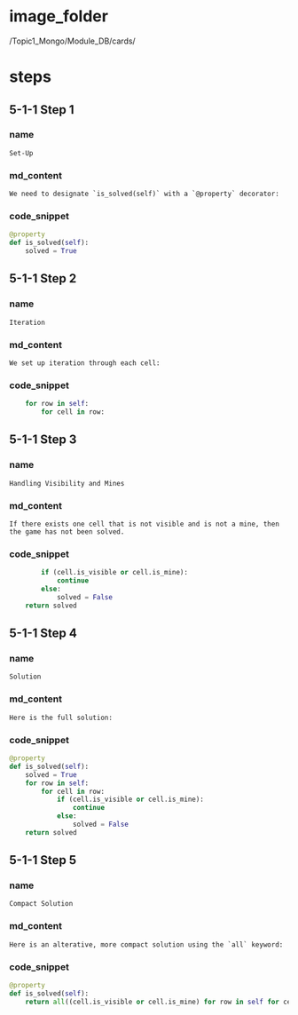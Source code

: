 # image_folder
/Topic1_Mongo/Module_DB/cards/

# steps

## 5-1-1 Step 1

### name
```
Set-Up
```
### md_content
```
We need to designate `is_solved(self)` with a `@property` decorator:
```
### code_snippet
```python
@property
def is_solved(self):
    solved = True
```

## 5-1-1 Step 2
### name
```
Iteration
```
### md_content
```
We set up iteration through each cell:
```

### code_snippet
```python
	for row in self:
    	for cell in row:      
```

## 5-1-1 Step 3
### name
```
Handling Visibility and Mines
```
### md_content
```
If there exists one cell that is not visible and is not a mine, then the game has not been solved.
```

### code_snippet
```python
        if (cell.is_visible or cell.is_mine):
            continue
        else:
            solved = False      
	return solved
```
## 5-1-1 Step 4
### name
```
Solution 
```
### md_content
```
Here is the full solution:
```
### code_snippet

```python
@property
def is_solved(self):
    solved = True
    for row in self:
    	for cell in row:  
            if (cell.is_visible or cell.is_mine):
            	continue
       		else:
            	solved = False      
	return solved
```
## 5-1-1 Step 5
### name
```
Compact Solution 
```
### md_content
```
Here is an alterative, more compact solution using the `all` keyword:
```

### code_snippet

```python
@property
def is_solved(self):
    return all((cell.is_visible or cell.is_mine) for row in self for cell in row)	
```



